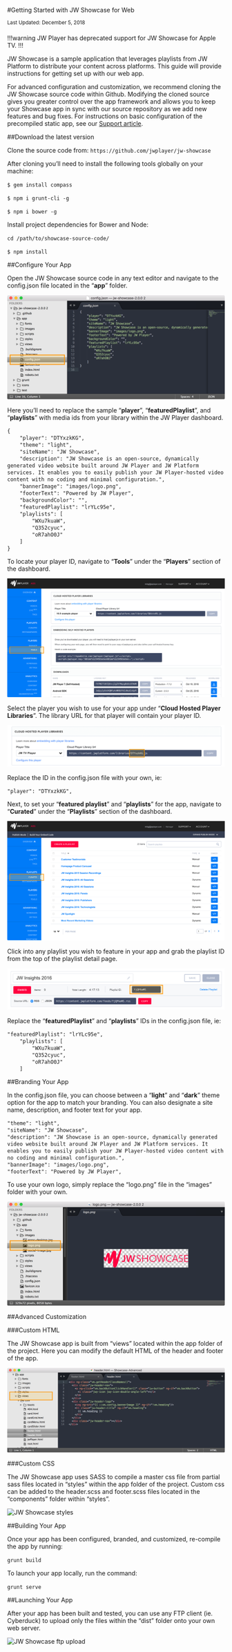 #Getting Started with JW Showcase for Web

<sup>Last Updated: December 5, 2018</sup>

!!!warning
JW Player has deprecated support for JW Showcase for Apple TV.
!!!

JW Showcase is a sample application that leverages playlists from JW Platform to distribute your content across platforms. This guide will provide instructions for getting set up with our web app.

For advanced configuration and customization, we recommend cloning the JW Showcase source code within Github. Modifying the cloned source gives you greater control over the app framework and allows you to keep your Showcase app in sync with our source repository as we add new features and bug fixes. For instructions on basic configuration of the precompiled static app, see our [Support article](https://support.jwplayer.com/customer/portal/articles/2618634-jw-showcase).

##Download the latest version

Clone the source code from: `https://github.com/jwplayer/jw-showcase`


After cloning you’ll need to install the following tools globally on your machine:

`$ gem install compass`

`$ npm i grunt-cli -g`

`$ npm i bower -g`

Install project dependencies for Bower and Node:

`cd /path/to/showcase-source-code/`

`$ npm install`

##Configure Your App

Open the JW Showcase source code in any text editor and navigate to the config.json file located in the “**app**” folder.

![JW Showcase Config](../../images/text-editor-config-json.png)

Here you’ll need to replace the sample “**player**”, “**featuredPlaylist**”, and “**playlists**” with media ids from your library within the JW Player dashboard.

    {
	    "player": "DTYxzkKG",
	    "theme": "light",
	    "siteName": "JW Showcase",
	    "description": "JW Showcase is an open-source, dynamically generated video website built around JW Player and JW Platform services. It enables you to easily publish your JW Player-hosted video content with no coding and minimal configuration.",
	    "bannerImage": "images/logo.png",
	    "footerText": "Powered by JW Player",
	    "backgroundColor": "",
	    "featuredPlaylist": "lrYLc95e",
	    "playlists": [
	        "WXu7kuaW",
	        "Q352cyuc",
	        "oR7ahO0J"
	    ]
    }

To locate your player ID, navigate to “**Tools**” under the “**Players**” section of the dashboard.

![JW Dashboard Tools](../../images/dashboard-tools.png)

Select the player you wish to use for your app under “**Cloud Hosted Player Libraries**”. The library URL for that player will contain your player ID.

![JW Player Library](../../images/cloud-hosted-player-library.png)

Replace the ID in the config.json file with your own, ie:

    "player": "DTYxzkKG",

Next, to set your “**featured playlist**” and “**playlists**” for the app, navigate to “**Curated**” under the “**Playlists**” section of the dashboard.

![JW Dashboard Playlists](../../images/dashboard-playlists.png)

Click into any playlist you wish to feature in your app and grab the playlist ID from the top of the playlist detail page.

![JW Playlists ID](../../images/playlist-id.png)

Replace the “**featuredPlaylist**” and “**playlists**” IDs in the config.json file, ie:

    "featuredPlaylist": "lrYLc95e",
	    "playlists": [
	        "WXu7kuaW",
	        "Q352cyuc",
	        "oR7ahO0J"
	    ]

##Branding Your App

In the config.json file, you can choose between a “**light**” and “**dark**” theme option for the app to match your branding. You can also designate a site name, description, and footer text for your app.

    "theme": "light",
    "siteName": "JW Showcase",
    "description": "JW Showcase is an open-source, dynamically generated video website built around JW Player and JW Platform services. It enables you to easily publish your JW Player-hosted video content with no coding and minimal configuration.",
    "bannerImage": "images/logo.png",
    "footerText": "Powered by JW Player",

To use your own logo, simply replace the “logo.png” file in the “images” folder with your own.

![JW Showcase logo](../../images/text-editor-logo.png)

##Advanced Customization

###Custom HTML

The JW Showcase app is built from “views” located within the app folder of the project. Here you can modify the default HTML of the header and footer of the app. 

![JW Showcase views](../../images/text-editor-views.png)

###Custom CSS

The JW Showcase app uses SASS to compile a master css file from partial sass files located in “styles” within the app folder of the project. Custom css can be added to the header.scss and footer.scss files located in the “components” folder within “styles”.

![JW Showcase styles](../images/text-editor-styles.png)

##Building Your App

Once your app has been configured, branded, and customized, re-compile the app by running:

`grunt build`

To launch your app locally, run the command:

`grunt serve`

##Launching Your App

After your app has been built and tested, you can use any FTP client (ie. Cyberduck) to upload only the files within the “dist” folder onto your own web server.

![JW Showcase ftp upload](../images/ftp-file-upload.png)


